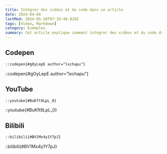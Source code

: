 ```yaml
---
title: Intégrer des vidéos et du code dans un article
date: 2024-04-04
lastMod: 2024-05-18T07:29:49.820Z
tags: [Video, Markdown]
category: Exemples
summary: Cet article explique comment intégrer des vidéos et du code dans un article.
---
```


## Codepen

```md
::codepen{#gOyLepE author="lxchapu"}
```

::codepen{#gOyLepE author="lxchapu"}

## YouTube

```md
::youtube{#BuKft9LpL_0}
```

::youtube{#BuKft9LpL_0}

## Bilibili

```md
::bilibili{#BV1Mx4y1Y7pJ}
```

::bilibili{#BV1Mx4y1Y7pJ}

